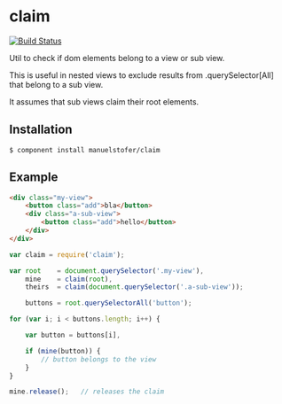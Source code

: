 # claim

[![Build Status](https://travis-ci.org/manuelstofer/claim.png)](https://travis-ci.org/manuelstofer/claim)

Util to check if dom elements belong to a view or sub view.

This is useful in nested views to exclude results from .querySelector[All]
that belong to a sub view.


It assumes that sub views claim their root elements.

## Installation

```
$ component install manuelstofer/claim
```


## Example

```html
<div class="my-view">
    <button class="add">bla</button>
    <div class="a-sub-view">
        <button class="add">hello</button>
    </div>
</div>
```

```Javascript
var claim = require('claim');

var root    = document.querySelector('.my-view'),
    mine    = claim(root),
    theirs  = claim(document.querySelector('.a-sub-view'));

    buttons = root.querySelectorAll('button');

for (var i; i < buttons.length; i++) {

    var button = buttons[i],

    if (mine(button)) {
        // button belongs to the view
    }
}

mine.release();   // releases the claim
```
